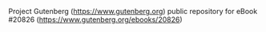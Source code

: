 Project Gutenberg (https://www.gutenberg.org) public repository for eBook #20826 (https://www.gutenberg.org/ebooks/20826)
